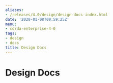 ```yaml
---
aliases:
- /releases/4.0/design/design-docs-index.html
date: '2020-01-08T09:59:25Z'
menu:
- corda-enterprise-4-0
tags:
- design
- docs
title: Design Docs
---
```



# Design Docs

